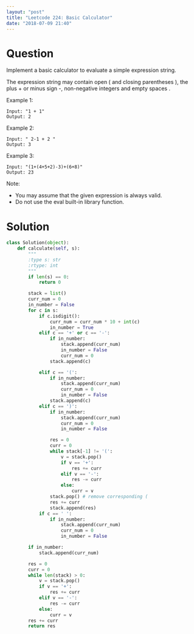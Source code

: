 ```yaml
---
layout: "post"
title: "Leetcode 224: Basic Calculator"
date: "2018-07-09 21:40"
---
```


# Question
Implement a basic calculator to evaluate a simple expression string.

The expression string may contain open ( and closing parentheses ), the plus + or minus sign -, non-negative integers and empty spaces .

Example 1:

```
Input: "1 + 1"
Output: 2
```

Example 2:

```
Input: " 2-1 + 2 "
Output: 3
```

Example 3:

```
Input: "(1+(4+5+2)-3)+(6+8)"
Output: 23
```

Note:
* You may assume that the given expression is always valid.
* Do not use the eval built-in library function.

# Solution
```python
class Solution(object):
    def calculate(self, s):
        """
        :type s: str
        :rtype: int
        """
        if len(s) == 0:
            return 0

        stack = list()
        curr_num = 0
        in_number = False
        for c in s:
            if c.isdigit():
                curr_num = curr_num * 10 + int(c)
                in_number = True
            elif c == '+' or c == '-':
                if in_number:
                    stack.append(curr_num)
                    in_number = False
                    curr_num = 0
                stack.append(c)

            elif c == '(':
                if in_number:
                    stack.append(curr_num)
                    curr_num = 0
                    in_number = False
                stack.append(c)
            elif c == ')':
                if in_number:
                    stack.append(curr_num)
                    curr_num = 0
                    in_number = False

                res = 0
                curr = 0
                while stack[-1] != '(':
                    v = stack.pop()
                    if v == '+':
                        res += curr
                    elif v == '-':
                        res -= curr
                    else:
                        curr = v
                stack.pop() # remove corresponding (
                res += curr
                stack.append(res)
            if c == ' ':
                if in_number:
                    stack.append(curr_num)
                    curr_num = 0
                    in_number = False

        if in_number:
            stack.append(curr_num)

        res = 0
        curr = 0
        while len(stack) > 0:
            v = stack.pop()
            if v == '+':
                res += curr
            elif v == '-':
                res -= curr
            else:
                curr = v
        res += curr
        return res
```

